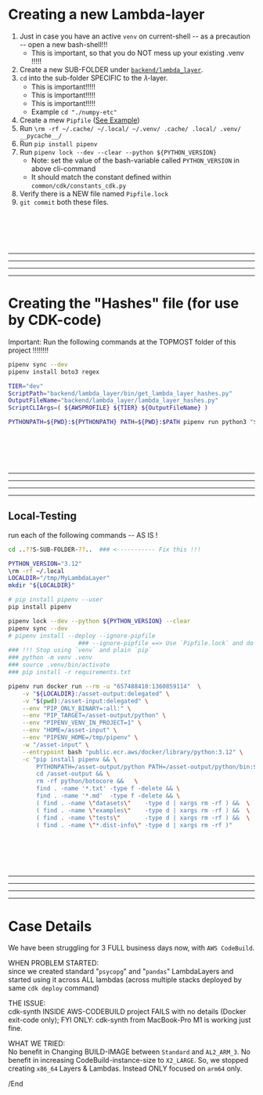 # Creating a new Lambda-layer

1. Just in case you have an active `venv` on current-shell -- as a precaution -- open a new bash-shell!!!
    * This is important, so that you do NOT mess up your existing .venv !!!!!
1. Create a new SUB-FOLDER under [`backend/lambda_layer`](../../backend/lambda_layer/).
1. `cd` into the sub-folder SPECIFIC to the 𝜆-layer.
    * This is important!!!!!
    * This is important!!!!!
    * This is important!!!!!
    * Example `cd "./numpy-etc"`
1. Create a mew `Pipfile`  ([See Example](./psycopg/Pipfile))
1. Run `\rm -rf ~/.cache/ ~/.local/ ~/.venv/ .cache/ .local/ .venv/ __pycache__/`
1. Run `pip install pipenv`
1. Run `pipenv lock --dev --clear --python ${PYTHON_VERSION}`
    * Note: set the value of the bash-variable called `PYTHON_VERSION` in above cli-command
    * It should match the constant defined within `common/cdk/constants_cdk.py`
1. Verify there is a NEW file named `Pipfile.lock`
1. `git commit` both these files.

<BR/><BR/><BR/><BR/>
<HR/><HR/><HR/><HR/>

# Creating the "Hashes" file (for use by CDK-code)

Important: Run the following commands at the TOPMOST folder of this project !!!!!!!!

```bash
pipenv sync --dev
pipenv install boto3 regex

TIER="dev"
ScriptPath="backend/lambda_layer/bin/get_lambda_layer_hashes.py"
OutputFileName="backend/lambda_layer/lambda_layer_hashes.py"
ScriptCLIArgs=( ${AWSPROFILE} ${TIER} ${OutputFileName} )

PYTHONPATH=${PWD}:${PYTHONPATH} PATH=${PWD}:$PATH pipenv run python3 "${ScriptPath}" ${ScriptCLIArgs[@]}
```

<BR/><BR/><BR/><BR/>
<HR/><HR/><HR/><HR/>

## Local-Testing

run each of the following commands --  AS IS !

```bash
cd ..??S-SUB-FOLDER-??..  ### <----------- Fix this !!!

PYTHON_VERSION="3.12"
\rm -rf ~/.local
LOCALDIR="/tmp/MyLambdaLayer"
mkdir "${LOCALDIR}"

# pip install pipenv --user
pip install pipenv

pipenv lock --dev --python ${PYTHON_VERSION} --clear
pipenv sync --dev
# pipenv install --deploy --ignore-pipfile
                    ### --ignore-pipfile ==> Use `Pipfile.lock` and do -NOT- use `Pipfile`.
### !!! Stop using `venv` and plain `pip`
### python -m venv .venv
### source .venv/bin/activate
### pip install -r requirements.txt

pipenv run docker run --rm -u "657488410:1360859114"  \
    -v "${LOCALDIR}:/asset-output:delegated" \
    -v "$(pwd):/asset-input:delegated" \
    --env "PIP_ONLY_BINARY=:all:" \
    --env "PIP_TARGET=/asset-output/python" \
    --env "PIPENV_VENV_IN_PROJECT=1" \
    --env "HOME=/asset-input" \
    --env "PIPENV_HOME=/tmp/pipenv" \
    -w "/asset-input" \
    --entrypoint bash "public.ecr.aws/docker/library/python:3.12" \
    -c "pip install pipenv && \
        PYTHONPATH=/asset-output/python PATH=/asset-output/python/bin:$PATH pipenv sync --dev && \
        cd /asset-output && \
        rm -rf python/botocore &&   \
        find . -name '*.txt' -type f -delete && \
        find . -name '*.md'  -type f -delete && \
        ( find . -name \"datasets\"    -type d | xargs rm -rf ) &&  \
        ( find . -name \"examples\"    -type d | xargs rm -rf ) &&  \
        ( find . -name \"tests\"       -type d | xargs rm -rf ) &&  \
        ( find . -name \"*.dist-info\" -type d | xargs rm -rf )"
```

<BR/><BR/><BR/><BR/>
<HR/><HR/><HR/><HR/>

# Case Details

We have been struggling for 3 FULL business days now, with `AWS CodeBuild`.

WHEN PROBLEM STARTED:<BR/>
since we created standard "`psycopg`" and "`pandas`" LambdaLayers and started using it across ALL lambdas (across multiple stacks deployed by same `cdk deploy` command)

THE ISSUE:<BR/>
cdk-synth INSIDE AWS-CODEBUILD project FAILS with no details (Docker exit-code only); FYI ONLY: cdk-synth from MacBook-Pro M1 is working just fine.

WHAT WE TRIED:<BR/>
No benefit in Changing BUILD-IMAGE between `Standard` and `AL2_ARM_3`.  No benefit in increasing CodeBuild-instance-size to `X2_LARGE`.  So, we stopped creating `x86_64` Layers & Lambdas. Instead ONLY focused on `arm64` only.


/End